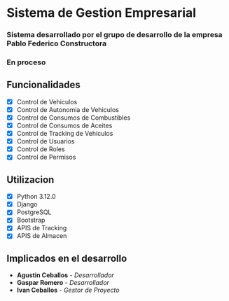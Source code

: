 # Sistema de Gestion Empresarial
### Sistema desarrollado por el grupo de desarrollo de la empresa **Pablo Federico Constructora**
### En proceso
## Funcionalidades
- [x] Control de Vehiculos
- [x] Control de Autonomia de Vehiculos
- [x] Control de Consumos de Combustibles
- [x] Control de Consumos de Aceites
- [x] Control de Tracking de Vehiculos
- [x] Control de Usuarios
- [x] Control de Roles
- [x] Control de Permisos

## Utilizacion
- [x] Python 3.12.0
- [x] Django
- [x] PostgreSQL
- [x] Bootstrap
- [x] APIS de Tracking
- [x] APIS de Almacen

## Implicados en el desarrollo
- **Agustin Ceballos** - *Desarrollador*
- **Gaspar Romero** - *Desarrollador*
- **Ivan Ceballos** - *Gestor de Proyecto*

